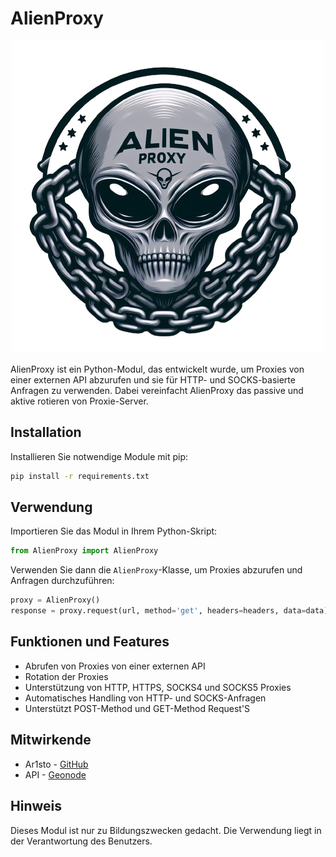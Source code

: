 # AlienProxy

<p align="center">
  <img src="assets/logo.png" alt="AlienProxy Logo">
</p>

AlienProxy ist ein Python-Modul, das entwickelt wurde, um Proxies von einer externen API abzurufen und sie für HTTP- und SOCKS-basierte Anfragen zu verwenden. Dabei vereinfacht AlienProxy das passive und aktive rotieren von Proxie-Server.

## Installation

Installieren Sie notwendige Module mit pip:

```bash
pip install -r requirements.txt
```

## Verwendung

Importieren Sie das Modul in Ihrem Python-Skript:

```python
from AlienProxy import AlienProxy
```

Verwenden Sie dann die `AlienProxy`-Klasse, um Proxies abzurufen und Anfragen durchzuführen:

```python
proxy = AlienProxy()
response = proxy.request(url, method='get', headers=headers, data=data)
```

## Funktionen und Features

- Abrufen von Proxies von einer externen API
- Rotation der Proxies
- Unterstützung von HTTP, HTTPS, SOCKS4 und SOCKS5 Proxies
- Automatisches Handling von HTTP- und SOCKS-Anfragen
- Unterstützt POST-Method und GET-Method Request'S

## Mitwirkende

- Ar1sto - [GitHub](https://github.com/Ar1sto)
- API - [Geonode](https://geonode.com/free-proxy-list)

## Hinweis

Dieses Modul ist nur zu Bildungszwecken gedacht. Die Verwendung liegt in der Verantwortung des Benutzers.
